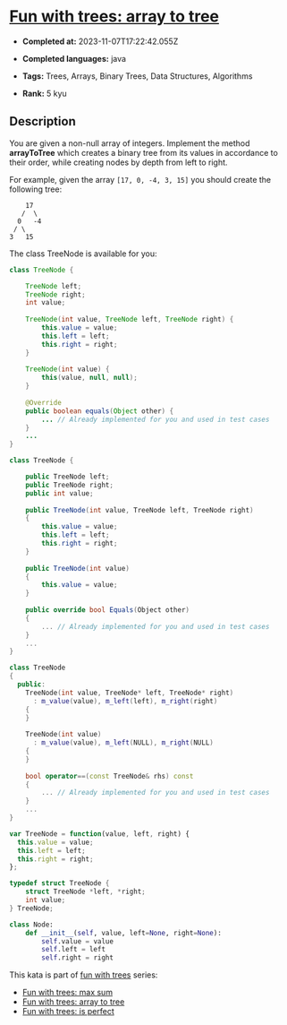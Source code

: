 # [Fun with trees: array to tree](https://www.codewars.com/kata/57e5a6a67fbcc9ba900021cd)

- **Completed at:** 2023-11-07T17:22:42.055Z

- **Completed languages:** java

- **Tags:** Trees, Arrays, Binary Trees, Data Structures, Algorithms

- **Rank:** 5 kyu

## Description

You are given a non-null array of integers. Implement the method **arrayToTree** which creates a binary tree from its values in accordance to their order, while creating nodes by depth from left to right.

For example, given the array `[17, 0, -4, 3, 15]` you should create the following tree:
```
    17
   /  \
  0   -4
 / \
3   15 
```

The class TreeNode is available for you:

```java
class TreeNode {

    TreeNode left;
    TreeNode right;
    int value;
    
    TreeNode(int value, TreeNode left, TreeNode right) {
        this.value = value;
        this.left = left;
        this.right = right;
    }
    
    TreeNode(int value) {
        this(value, null, null);
    }
    
    @Override
    public boolean equals(Object other) {
        ... // Already implemented for you and used in test cases 
    }
    ...
}
```
```csharp
class TreeNode {

    public TreeNode left;
    public TreeNode right;
    public int value;
    
    public TreeNode(int value, TreeNode left, TreeNode right)
    {
        this.value = value;
        this.left = left;
        this.right = right;
    }
    
    public TreeNode(int value) 
    {
        this.value = value;
    }
    
    public override bool Equals(Object other)
    {
        ... // Already implemented for you and used in test cases 
    }
    ...
}
```
```cpp
class TreeNode 
{
  public:
    TreeNode(int value, TreeNode* left, TreeNode* right)
      : m_value(value), m_left(left), m_right(right)
    {
    }
    
    TreeNode(int value)
      : m_value(value), m_left(NULL), m_right(NULL)
    {
    }
    
    bool operator==(const TreeNode& rhs) const
    {
        ... // Already implemented for you and used in test cases 
    }
    ...
}
```
```javascript
var TreeNode = function(value, left, right) {
  this.value = value;
  this.left = left;
  this.right = right;
};
```
```c
typedef struct TreeNode {
	struct TreeNode *left, *right;
	int value;
} TreeNode;
```
```python
class Node:
    def __init__(self, value, left=None, right=None):
        self.value = value
        self.left = left
        self.right = right
```


This kata is part of [fun with trees](https://www.codewars.com/collections/fun-with-trees) series:

* [Fun with trees: max sum](https://www.codewars.com/kata/57e5279b7cf1aea5cf000359)
* [Fun with trees: array to tree](https://www.codewars.com/kata/57e5a6a67fbcc9ba900021cd)
* [Fun with trees: is perfect](https://www.codewars.com/kata/57dd79bff6df9b103b00010f)